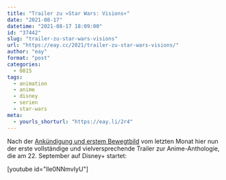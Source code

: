 ```yaml
---
title: "Trailer zu »Star Wars: Visions«"
date: "2021-08-17"
datetime: "2021-08-17 18:09:00"
id: "37442"
slug: "trailer-zu-star-wars-visions"
url: "https://eay.cc/2021/trailer-zu-star-wars-visions/"
author: "eay"
format: "post"
categories:
  - 0815
tags:
  - animation
  - anime
  - disney
  - serien
  - star-wars
meta:
  - yourls_shorturl: "https://eay.li/2r4"
---
```


Nach der [Ankündigung und erstem Bewegtbild](https://eay.cc/2021/star-wars-visions/) vom letzten Monat hier nun der erste vollständige und vielversprechende Trailer zur Anime-Anthologie, die am 22. September auf Disney+ startet:

\[youtube id="lle0NNmvIyU"\]
